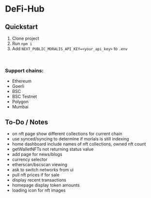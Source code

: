 # DeFi-Hub

## Quickstart

1. Clone project
2. Run `npm i`
3. Add `NEXT_PUBLIC_MORALIS_API_KEY=<your_api_key>` to `.env`

<br>

### Support chains:

- Ethereum
- Goerli 
- BSC
- BSC Testnet
- Polygon
- Mumbai 

## To-Do / Notes

- on nft page show different collections for current chain 
- use synced/syncing to determine if morlais is still indexing 
- home dashboard include names of nft collections, owned nft count
- getWalletNFTs not returning status value
- add page for news/blogs
- currency selector
- etherscan/bscscan viewing
- ask to switch networks from ui
- pull nft prices if for sale
- display recent transactions
- homepage display token amounts
- loading icon for nft images
